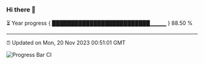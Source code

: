 ### Hi there 👋

⏳ Year progress { ██████████████████████████▁▁▁▁ } 88.50 %

---

⏰ Updated on Mon, 20 Nov 2023 00:51:01 GMT

![Progress Bar CI](https://github.com/liununu/liununu/workflows/Progress%20Bar%20CI/badge.svg)

